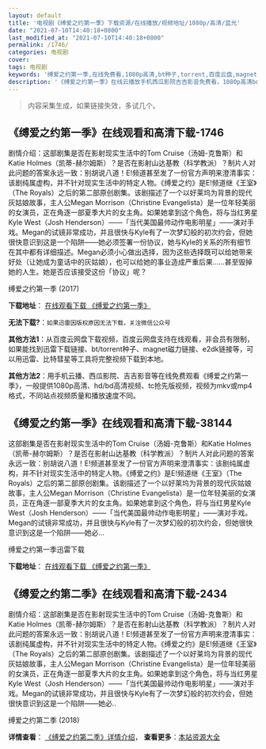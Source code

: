 ```yaml
---
layout: default
title: '电视剧《缚爱之约第一季》下载资源/在线播放/视频地址/1080p/高清/蓝光'
date: "2021-07-10T14:40:18+0800"
last_modified_at: "2021-07-10T14:40:18+0800"
permalink: /1746/
categories: 电视剧
cover:
tags: 电视剧
keywords: '缚爱之约第一季,在线免费看,1080p高清,bt种子,torrent,百度云盘,magnet,磁力链,迅雷下载资源'
description: '《缚爱之约第一季》在线云播放手机西瓜影院吉吉影音免费看，1080p高清bd/hd未删减完整版和tc抢先枪版，mkv/mp4格式，附带bt/torrent种子、magnet/磁力链、百度云盘、网盘资源迅雷下载链接'
---
```


>内容采集生成，如果链接失效，多试几个。


## 《缚爱之约第一季》在线观看和高清下载-1746

剧情介绍：这部剧集是否在影射现实生活中的Tom Cruise（汤姆-克鲁斯）和Katie Holmes（凯蒂-赫尔姆斯）？是否在影射山达基教（科学教派）？制片人对此问题的答案永远一致：别胡说八道！E!频道甚至发了一份官方声明来澄清事实：该剧纯属虚构，并不针对现实生活中的特定人物。《缚爱之约》是E!频道继《王室》（The Royals）之后的第二部原创剧集。该剧描述了一个以好莱坞为背景的现代灰姑娘故事，主人公Megan Morrison（Christine Evangelista）是一位年轻美丽的女演员，正在角逐一部夏季大片的女主角。如果她拿到这个角色，将与当红男星Kyle West（Josh Henderson）——「当代美国最帅动作电影明星」——演对手戏。Megan的试镜非常成功，并且很快与Kyle有了一次梦幻般的初次约会，但她很快意识到这是一个陷阱——她必须签署一份协议，她与Kyle的关系的所有细节在其中都有详细描述。Megan必须小心做出选择，因为这些选择既可以给她带来好处（让她成为童话中的灰姑娘），也可以给她的事业造成严重后果……甚至毁掉她的人生。她是否应该接受这份「协议」呢？


缚爱之约第一季 (2017)

**下载地址**： [在线观看下载 《缚爱之约第一季》](https://www.btbtdy.me/btdy/dy12041.html) 


**无法下载?**：`如果迅雷因版权原因无法下载，关注微信公众号 `

**其他方法1**：从百度云网盘下载视频，百度云网盘支持在线观看，非会员有限制，如果能找到迅雷下载链接、bt/torrent种子、magnet磁力链接、e2dk链接等，可以用迅雷、比特彗星等工具将完整视频下载到本地。

**其他方法2**：用手机云播、西瓜影院、吉吉影音等在线免费观看《缚爱之约第一季》，一般提供1080p高清、hd/bd高清视频、tc抢先版视频，视频为mkv或mp4格式，不同站点视频质量和播放速度不同。


## 《缚爱之约第一季》在线观看和高清下载-38144

这部剧集是否在影射现实生活中的Tom Cruise（汤姆-克鲁斯）和Katie Holmes（凯蒂-赫尔姆斯）？是否在影射山达基教（科学教派）？制片人对此问题的答案永远一致：别胡说八道！E!频道甚至发了一份官方声明来澄清事实：该剧纯属虚构，并不针对现实生活中的特定人物。《缚爱之约》是E!频道继《王室》（The Royals）之后的第二部原创剧集。该剧描述了一个以好莱坞为背景的现代灰姑娘故事，主人公Megan Morrison（Christine Evangelista）是一位年轻美丽的女演员，正在角逐一部夏季大片的女主角。如果她拿到这个角色，将与当红男星Kyle West（Josh Henderson）——「当代美国最帅动作电影明星」——演对手戏。Megan的试镜非常成功，并且很快与Kyle有了一次梦幻般的初次约会，但她很快意识到这是一个陷阱——她必...


缚爱之约第一季迅雷下载

**下载地址**： [在线观看下载 《缚爱之约第一季》](https://www.993dy.com//vod-detail-id-26910.html) 


## 《缚爱之约第二季》在线观看和高清下载-2434

剧情介绍：这部剧集是否在影射现实生活中的Tom Cruise（汤姆-克鲁斯）和Katie Holmes（凯蒂-赫尔姆斯）？是否在影射山达基教（科学教派）？制片人对此问题的答案永远一致：别胡说八道！E!频道甚至发了一份官方声明来澄清事实：该剧纯属虚构，并不针对现实生活中的特定人物。《缚爱之约》是E!频道继《王室》（The Royals）之后的第二部原创剧集。该剧描述了一个以好莱坞为背景的现代灰姑娘故事，主人公Megan Morrison（Christine Evangelista）是一位年轻美丽的女演员，正在角逐一部夏季大片的女主角。如果她拿到这个角色，将与当红男星Kyle West（Josh Henderson）——「当代美国最帅动作电影明星」——演对手戏。Megan的试镜非常成功，并且很快与Kyle有了一次梦幻般的初次约会，但她很快意识到这是一个陷阱——她必..


缚爱之约第二季 (2018)

**详情查看**： [《缚爱之约第二季》详情介绍](/movie/2434/)， **查看更多**：[本站资源大全](/movie/t/all/)


